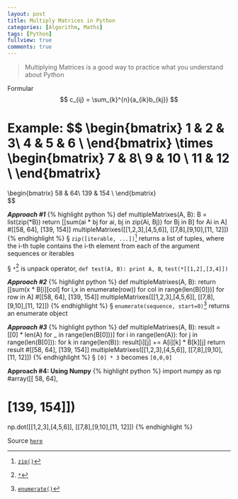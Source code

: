 ```yaml
---
layout: post
title: Multiply Matrices in Python
categories: [Algorithm, Maths]
tags: [Python]
fullview: true
comments: true
---
```

> Multiplying Matrices is a good way to practice what you understand about Python

Formular $$ c_{ij} = \sum_{k}^{n}{a_{ik}b_{kj}} $$

Example:
$$ 
\begin{bmatrix} 1 & 2 & 3\\ 4 & 5 & 6 \\ \end{bmatrix} 
\times 
\begin{bmatrix} 7 & 8\\ 9 & 10 \\ 11 & 12 \\ \end{bmatrix}
= 
\begin{bmatrix} 58 & 64\\ 139 & 154 \\ \end{bmatrix}  
$$

***Approach #1***
{% highlight python %}
def multipleMatrixes(A, B):
    B = list(zip(*B))
    return [[sum(ai * bj for ai, bj in zip(Ai, Bj)) for Bj in B] for Ai in A]
#[[58, 64], [139, 154]]
multipleMatrixes([[1,2,3],[4,5,6]], [[7,8],[9,10],[11, 12]]) 
{% endhighlight %}
&sect; `zip([iterable, ...])`[^zip] returns a list of tuples, where the i-th tuple contains the i-th element from each of the argument sequences or iterables

&sect; `*`[^unpack] is unpack operator, `def test(A, B): print A, B`, `test(*[[1,2],[3,4]])`


***Approach #2***
{% highlight python %}
def multipleMatrixes(A, B):
    return [[sum(x * B[i][col] for i,x in enumerate(row)) 
    		for col in range(len(B[0]))] for row in A]
#[[58, 64], [139, 154]]
multipleMatrixes([[1,2,3],[4,5,6]], [[7,8],[9,10],[11, 12]]) 
{% endhighlight %}
&sect; `enumerate(sequence, start=0)`[^enumerate] returns an enumerate object

***Approach #3***
{% highlight python %}
def multipleMatrixes(A, B):
	result = [[0] * len(A) for _ in range(len(B[0]))]
	for i in range(len(A)):
		for j in range(len(B[0])):
			for k in range(len(B)):
				result[i][j] += A[i][k] * B[k][j]
	return result
#[[58, 64], [139, 154]]
multipleMatrixes([[1,2,3],[4,5,6]], [[7,8],[9,10],[11, 12]]) 
{% endhighlight %}
&sect; `[0] * 3` becomes `[0,0,0]`

**Approach #4: Using Numpy**
{% highlight python %}
import numpy as np
#array([[ 58,  64],
#       [139, 154]])
np.dot([[1,2,3],[4,5,6]], [[7,8],[9,10],[11, 12]]) 
{% endhighlight %}

[^zip]: [`zip()`](https://docs.python.org/2/library/functions.html#zip)
[^enumerate]: [`enumerate()`](https://docs.python.org/2/library/functions.html#enumerate)
[^unpack]: [`*`](https://codeyarns.com/2012/04/26/unpack-operator-in-python/)

Source [`here`](http://rosettacode.org/wiki/Matrix_multiplication#Python)